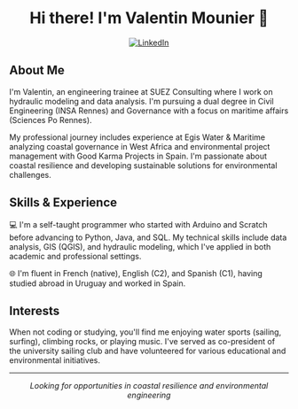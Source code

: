 # <div align="center">Hi there! I'm Valentin Mounier 👋</div>

<div align="center">
    <a href="https://www.linkedin.com/in/valentin-mounier/">
        <img src="https://upload.wikimedia.org/wikipedia/commons/8/81/LinkedIn_icon.svg" alt="LinkedIn">
    </a>
</div>

## About Me

I'm Valentin, an engineering trainee at SUEZ Consulting where I work on hydraulic modeling and data analysis. I'm pursuing a dual degree in Civil Engineering (INSA Rennes) and Governance with a focus on maritime affairs (Sciences Po Rennes).

My professional journey includes experience at Egis Water & Maritime analyzing coastal governance in West Africa and environmental project management with Good Karma Projects in Spain. I'm passionate about coastal resilience and developing sustainable solutions for environmental challenges.

## Skills & Experience

💻 I'm a self-taught programmer who started with Arduino and Scratch before advancing to Python, Java, and SQL. My technical skills include data analysis, GIS (QGIS), and hydraulic modeling, which I've applied in both academic and professional settings.

🌐 I'm fluent in French (native), English (C2), and Spanish (C1), having studied abroad in Uruguay and worked in Spain.

## Interests

When not coding or studying, you'll find me enjoying water sports (sailing, surfing), climbing rocks, or playing music. I've served as co-president of the university sailing club and have volunteered for various educational and environmental initiatives.

---

<div align="center">
    <i>Looking for opportunities in coastal resilience and environmental engineering</i>
</div>
